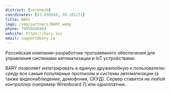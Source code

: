 ```yaml
---
district: [voronezh]
coordinates: [51.650924, 39.181171]
title: BARY
logo: /img/partners/BARY.webp
phone: 74950440404
website: https://bary.io/
email: support@bary.io
---
```


Российская компания-разработчик программного обеспечения для управления системами автоматизации и IoT устройствами.

BARY позволяет интегрировать в единую дружелюбную к пользователю среду все самые популярные протоколы и системы автоматизации (а также видеонаблюдение, домофония, СКУД). Сервер ставится на любой контроллер (например Wirenboard 7) или одноплатник.
